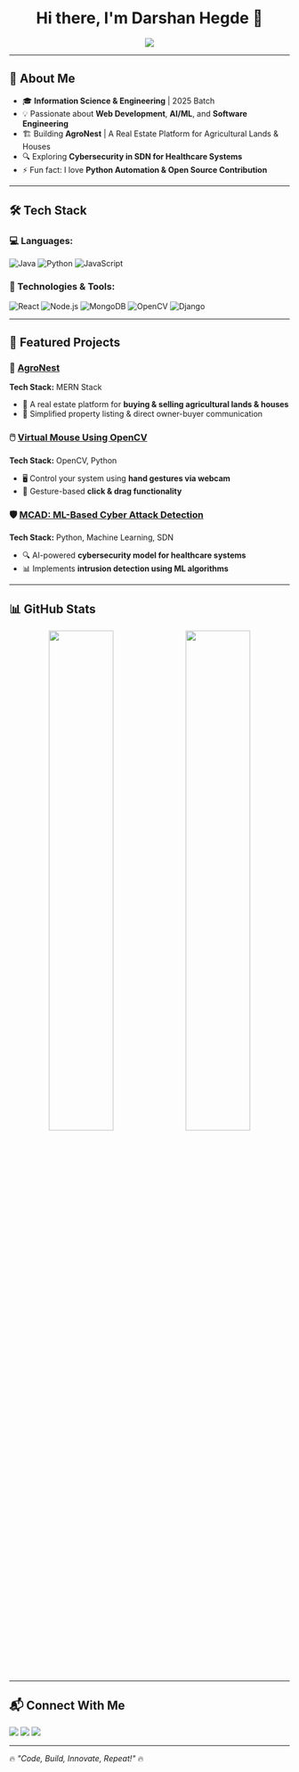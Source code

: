 <h1 align="center">Hi there, I'm Darshan Hegde 👋</h1>

<p align="center">
  <img src="https://readme-typing-svg.herokuapp.com?font=Fira+Code&weight=600&size=22&duration=4000&pause=500&color=F75C7E&center=true&vCenter=true&width=600&lines=Software+Developer;MERN+Stack+Enthusiast;AI%2FML+Explorer;Open+Source+Contributor" />
</p>

---

## 🚀 About Me
- 🎓 **Information Science & Engineering** | 2025 Batch  
- 💡 Passionate about **Web Development**, **AI/ML**, and **Software Engineering**  
- 🏗️ Building **AgroNest** | A Real Estate Platform for Agricultural Lands & Houses  
- 🔍 Exploring **Cybersecurity in SDN for Healthcare Systems**  
- ⚡ Fun fact: I love **Python Automation & Open Source Contribution**  

---

## 🛠️ Tech Stack
### 💻 Languages:
![Java](https://img.shields.io/badge/Java-%23ED8B00.svg?style=flat&logo=openjdk&logoColor=white)
![Python](https://img.shields.io/badge/Python-%233776AB.svg?style=flat&logo=python&logoColor=white)
![JavaScript](https://img.shields.io/badge/JavaScript-%23F7DF1E.svg?style=flat&logo=javascript&logoColor=black)

### 🔧 Technologies & Tools:
![React](https://img.shields.io/badge/React-%2361DAFB.svg?style=flat&logo=react&logoColor=black)
![Node.js](https://img.shields.io/badge/Node.js-%23339933.svg?style=flat&logo=node.js&logoColor=white)
![MongoDB](https://img.shields.io/badge/MongoDB-%2347A248.svg?style=flat&logo=mongodb&logoColor=white)
![OpenCV](https://img.shields.io/badge/OpenCV-%235C3EE8.svg?style=flat&logo=opencv&logoColor=white)
![Django](https://img.shields.io/badge/Django-%23092E20.svg?style=flat&logo=django&logoColor=white)

---

## 📌 Featured Projects  
### 🚜 [AgroNest](https://github.com/yourusername/agronest)
**Tech Stack:** MERN Stack  
- 🏡 A real estate platform for **buying & selling agricultural lands & houses**  
- 🌱 Simplified property listing & direct owner-buyer communication  

### 🖱️ [Virtual Mouse Using OpenCV](https://github.com/yourusername/virtual-mouse)
**Tech Stack:** OpenCV, Python  
- 🖥️ Control your system using **hand gestures via webcam**  
- 🖖 Gesture-based **click & drag functionality**  

### 🛡️ [MCAD: ML-Based Cyber Attack Detection](https://github.com/yourusername/mcad)
**Tech Stack:** Python, Machine Learning, SDN  
- 🔍 AI-powered **cybersecurity model for healthcare systems**  
- 📊 Implements **intrusion detection using ML algorithms**  

---

## 📊 GitHub Stats  
<p align="center">
  <img src="https://github-readme-stats.vercel.app/api?username=yourusername&show_icons=true&theme=radical" width="48%"/>
  <img src="https://github-readme-streak-stats.herokuapp.com/?user=yourusername&theme=radical" width="48%"/>
</p>

---

## 📬 Connect With Me  
<a href="mailto:your.email@example.com"><img src="https://img.shields.io/badge/Email-%23D14836.svg?style=for-the-badge&logo=gmail&logoColor=white"></a>
<a href="https://www.linkedin.com/in/yourusername/"><img src="https://img.shields.io/badge/LinkedIn-%230A66C2.svg?style=for-the-badge&logo=linkedin&logoColor=white"></a>
<a href="https://twitter.com/yourusername"><img src="https://img.shields.io/badge/Twitter-%231DA1F2.svg?style=for-the-badge&logo=twitter&logoColor=white"></a>

---

🔥 *"Code, Build, Innovate, Repeat!"* 🔥
